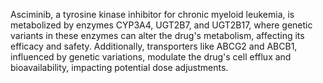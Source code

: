 Asciminib, a tyrosine kinase inhibitor for chronic myeloid leukemia, is metabolized by enzymes CYP3A4, UGT2B7, and UGT2B17, where genetic variants in these enzymes can alter the drug's metabolism, affecting its efficacy and safety. Additionally, transporters like ABCG2 and ABCB1, influenced by genetic variations, modulate the drug's cell efflux and bioavailability, impacting potential dose adjustments.